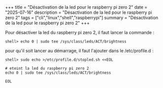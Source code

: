 +++
title = "Désactivation de la led pour le raspberry pi zero 2"
date = "2025-07-16"
description = "Désactivation de la led pour le raspberry pi zero 2"
tags = ["cli","linux","shell","raspberrypi"]
summary = "Désactivation de la led pour le raspberry pi zero 2"
+++

Pour désactiver la led du raspberry pi zero 2, il faut lancer la commande :
```shell
shell> echo 0 | sudo tee /sys/class/leds/ACT/brightness
```

pour qu'il soit lancer au démarrage, il faut l'ajouter dans le /etc/profile.d :

```shell
shell> sudo echo >/etc/profile.d/stopled.sh <<EOL

# eteint la led du raspberry pi zero 2
echo 0 | sudo tee /sys/class/leds/ACT/brightness

EOL
```

                    